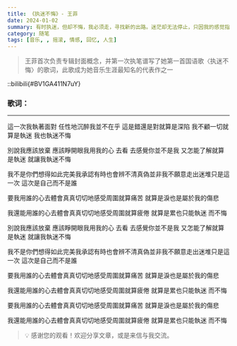 ```yaml
---
title: 《执迷不悔》- 王菲
date: 2024-01-02
summary: 有时执迷，但却不悔，我必须走，寻找新的出路。迷茫却无法停止，只因我的感觉指引.
category: 随笔
tags: [音乐, , 摇滚, 情感, 回忆, 人生]
---
```


> 王菲首次负责专辑封面概念，并第一次执笔谱写了她第一首国语歌〈执迷不悔〉的歌词，此歌成为她音乐生涯最知名的代表作之一

::bilibili{#BV1GA411N7uY}

### 歌词：

---

這一次我執著面對 任性地沉醉我並不在乎 這是錯還是對就算是深陷 我不顧一切就算是執迷 我也執迷不悔

別說我應該放棄 應該睜開眼我用我的心 去看 去感覺你並不是我 又怎能了解就算是執迷 就讓我執迷不悔

我不是你們想得如此完美我承認有時也會辨不清真偽並非我不願意走出迷堆只是這一次 這次是自己而不是誰

要我用誰的心去體會真真切切地感受周圍就算痛苦 就算是淚也是屬於我的傷悲

我還能用誰的心去體會真真切切地感受周圍就算疲倦 就算是累也只能執迷 而不悔

別說我應該放棄 應該睜開眼我用我的心 去看 去感覺你並不是我 又怎能了解就算是執迷 就讓我執迷不悔

我不是你們想得如此完美我承認有時也會辨不清真偽並非我不願意走出迷堆只是這一次 這次是自己而不是誰

要我用誰的心去體會真真切切地感受周圍就算痛苦 就算是淚也是屬於我的傷悲

我還能用誰的心去體會真真切切地感受周圍就算疲倦 就算是累也只能執迷 而不悔

要我用誰的心去體會真真切切地感受周圍就算痛苦 就算是淚也是屬於我的傷悲

我還能用誰的心去體會真真切切地感受周圍就算疲倦 就算是累也只能執迷 而不悔

> 💡 感谢您的观看！欢迎分享文章，或是来信与我交流。